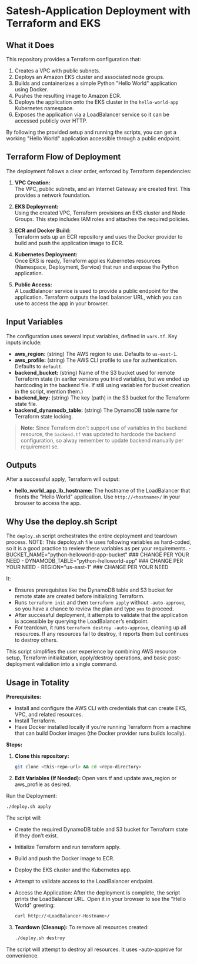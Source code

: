 # Satesh-Application Deployment with Terraform and EKS

## What it Does
This repository provides a Terraform configuration that:

1. Creates a VPC with public subnets.
2. Deploys an Amazon EKS cluster and associated node groups.
3. Builds and containerizes a simple Python "Hello World" application using Docker.
4. Pushes the resulting image to Amazon ECR.
5. Deploys the application onto the EKS cluster in the `hello-world-app` Kubernetes namespace.
6. Exposes the application via a LoadBalancer service so it can be accessed publicly over HTTP.

By following the provided setup and running the scripts, you can get a working "Hello World" application accessible through a public endpoint.

## Terraform Flow of Deployment
The deployment follows a clear order, enforced by Terraform dependencies:

1. **VPC Creation:**  
   The VPC, public subnets, and an Internet Gateway are created first. This provides a network foundation.
   
2. **EKS Deployment:**  
   Using the created VPC, Terraform provisions an EKS cluster and Node Groups. This step includes IAM roles and attaches the required policies.
   
3. **ECR and Docker Build:**  
   Terraform sets up an ECR repository and uses the Docker provider to build and push the application image to ECR.
   
4. **Kubernetes Deployment:**  
   Once EKS is ready, Terraform applies Kubernetes resources (Namespace, Deployment, Service) that run and expose the Python application.

5. **Public Access:**  
   A LoadBalancer service is used to provide a public endpoint for the application. Terraform outputs the load balancer URL, which you can use to access the app in your browser.

## Input Variables
The configuration uses several input variables, defined in `vars.tf`. Key inputs include:

- **aws_region:** (string) The AWS region to use. Defaults to `us-east-1`.
- **aws_profile:** (string) The AWS CLI profile to use for authentication. Defaults to `default`.
- **backend_bucket:** (string) Name of the S3 bucket used for remote Terraform state (in earlier versions you tried variables, but we ended up hardcoding in the backend file. If still using variables for bucket creation in the script, mention them.)
- **backend_key:** (string) The key (path) in the S3 bucket for the Terraform state file.
- **backend_dynamodb_table:** (string) The DynamoDB table name for Terraform state locking.

> **Note:** Since Terraform don't support use of variables in the backend resource, the `backend.tf` was updated to hardcode the backend configuration, so alway remember to update backend manually per requirement se.

## Outputs
After a successful apply, Terraform will output:

- **hello_world_app_lb_hostname:** The hostname of the LoadBalancer that fronts the "Hello World" application. Use `http://<hostname>/` in your browser to access the app.

## Why Use the deploy.sh Script
The `deploy.sh` script orchestrates the entire deployment and teardown process. 
NOTE: This depoloy.sh file uses following variables as hard-coded, so it is a good practice to review these variables as per your requirements.
    - BUCKET_NAME="python-helloworld-app-bucket"    ### CHANGE PER YOUR NEED
    - DYNAMODB_TABLE="python-helloworld-app"        ### CHANGE PER YOUR NEED
    - REGION="us-east-1"                            ### CHANGE PER YOUR NEED

It:
- Ensures prerequisites like the DynamoDB table and S3 bucket for remote state are created before initializing Terraform.
- Runs `terraform init` and then `terraform apply` without `-auto-approve`, so you have a chance to review the plan and type `yes` to proceed.
- After successful deployment, it attempts to validate that the application is accessible by querying the LoadBalancer’s endpoint.
- For teardown, it runs `terraform destroy -auto-approve`, cleaning up all resources. If any resources fail to destroy, it reports them but continues to destroy others.

This script simplifies the user experience by combining AWS resource setup, Terraform initialization, apply/destroy operations, and basic post-deployment validation into a single command.

## Usage in Totality
**Prerequisites:**
- Install and configure the AWS CLI with credentials that can create EKS, VPC, and related resources.
- Install Terraform.
- Have Docker installed locally if you’re running Terraform from a machine that can build Docker images (the Docker provider runs builds locally).

**Steps:**
1. **Clone this repository:**  
   ```bash
   git clone <this-repo-url> && cd <repo-directory>
   ```


2. **Edit Variables (If Needed):** Open vars.tf and update aws_region or aws_profile as desired.

Run the Deployment:

   ```bash
   ./deploy.sh apply
   ```

The script will:
- Create the required DynamoDB table and S3 bucket for Terraform state if they don’t exist.
- Initialize Terraform and run terraform apply.
- Build and push the Docker image to ECR.
- Deploy the EKS cluster and the Kubernetes app.
- Attempt to validate access to the LoadBalancer endpoint.
- Access the Application: After the deployment is complete, the script prints the LoadBalancer URL. Open it in your browser to see the "Hello World" greeting:

   ```bash
   curl http://<LoadBalancer-Hostname>/
   ```


3. **Teardown (Cleanup):** To remove all resources created:

   ```bash
   ./deploy.sh destroy
   ```
The script will attempt to destroy all resources. It uses -auto-approve for convenience.
